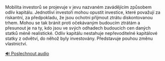 
Mobilita investorů se projevuje v jevu nazvaném zavádějícím způsobem odliv kapitálu. Jednotliví investoři mohou opustit investice, které považují za riskantní, za předpokladu, že jsou ochotni přijmout ztrátu diskontovanou trhem. Mohou se tak bránit proti očekávaným budoucím ztrátám a přesunout je na ty, kdo jsou ve svých odhadech budoucích cen daných statků méně realistické. Odliv kapitálu nestahuje nepřevoditelné kapitálové statky z odvětví, do něhož byly investovány. Představuje pouhou změnu vlastnictví.

[🔊 Poslechnout audio](/data/7-paragraphs/audio/chapter_94/para_012-Mobilita-investor-se-projevuje-v-jevu-nazvanm-za.mp3)
